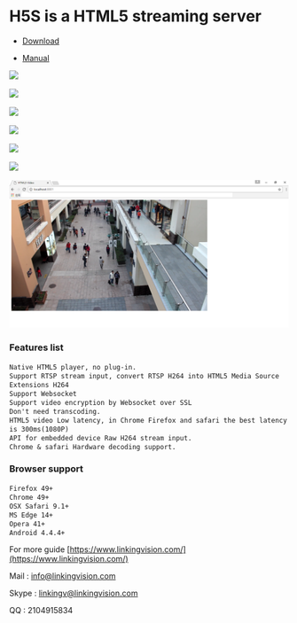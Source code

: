 # H5S is a HTML5 streaming server #

*  [Download](https://linkingvision.com/download/)

*  [Manual](https://linkingvision.com/download/documentation/)

![](https://raw.githubusercontent.com/linkingvision/h5stream/master/doc/spec/1.JPG)

![](https://raw.githubusercontent.com/linkingvision/h5stream/master/doc/spec/2.JPG)

![](https://raw.githubusercontent.com/linkingvision/h5stream/master/doc/spec/3.JPG)

![](https://raw.githubusercontent.com/linkingvision/h5stream/master/doc/spec/4.JPG)

![](https://raw.githubusercontent.com/linkingvision/h5stream/master/doc/spec/5.JPG)

![](https://raw.githubusercontent.com/linkingvision/h5stream/master/doc/spec/6.JPG)

![](https://raw.githubusercontent.com/xsmart/ve-img/master/h5stream/h5s.png)

### Features list ###
	Native HTML5 player, no plug-in.
	Support RTSP stream input, convert RTSP H264 into HTML5 Media Source Extensions H264
	Support Websocket 
	Support video encryption by Websocket over SSL
	Don't need transcoding.
	HTML5 video Low latency, in Chrome Firefox and safari the best latency is 300ms(1080P)
	API for embedded device Raw H264 stream input.
	Chrome & safari Hardware decoding support.

### Browser support ###
	Firefox 49+
	Chrome 49+
	OSX Safari 9.1+
	MS Edge 14+
	Opera 41+
	Android 4.4.4+



For more guide
[https://www.linkingvision.com/](https://www.linkingvision.com/)

Mail  : [info@linkingvision.com](info@linkingvision.com)

Skype :  linkingv@linkingvision.com

QQ    : 2104915834

